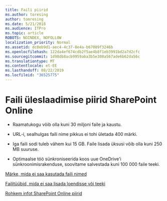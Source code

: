 ```yaml
---
title: Faili piirid
ms.author: toresing
author: tomresing
ms.date: 5/21/2018
ms.audience: ITPro
ms.topic: article
ROBOTS: NOINDEX, NOFOLLOW
localization_priority: Normal
ms.assetid: dc0eb9d1-aec4-4c37-8e4a-b67089f3246b
ms.openlocfilehash: 122da4ef674cdb2f5ae4b8f1eb3991bd2a7d2cfc
ms.sourcegitcommit: 1d98db8acb9959aba3b5e308a567ade6b62da56c
ms.translationtype: MT
ms.contentlocale: et-EE
ms.lasthandoff: 08/22/2019
ms.locfileid: "36525775"
---
```

# <a name="file-upload-limits-in-sharepoint-online"></a>Faili üleslaadimise piirid SharePoint Online

- Raamatukogu võib olla kuni 30 miljoni faile ja kaustu.
    
- URL-i, sealhulgas faili nime pikkus ei tohi ületada 400 märki.
    
- Iga faili sodi tuleb vähem kui 15 GB. Faile lisada üksusi võib olla kuni 250 MB suuruse.
    
- Optimaalse töö sünkroniseerida koos uue OneDrive'i sünkroonimisrakenduse, soovitame salvestada kuni 100 000 faile teeki. 
    
[Märke, mida ei saa kasutada faili nimed](https://go.microsoft.com/fwlink/?linkid=866430)
  
[Failitüübid, mida ei saa lisada loendisse või teeki](https://go.microsoft.com/fwlink/?linkid=273757)
  
[Rohkem infot SharePoint Online piirid](https://go.microsoft.com/fwlink/?linkid=271273)
  


